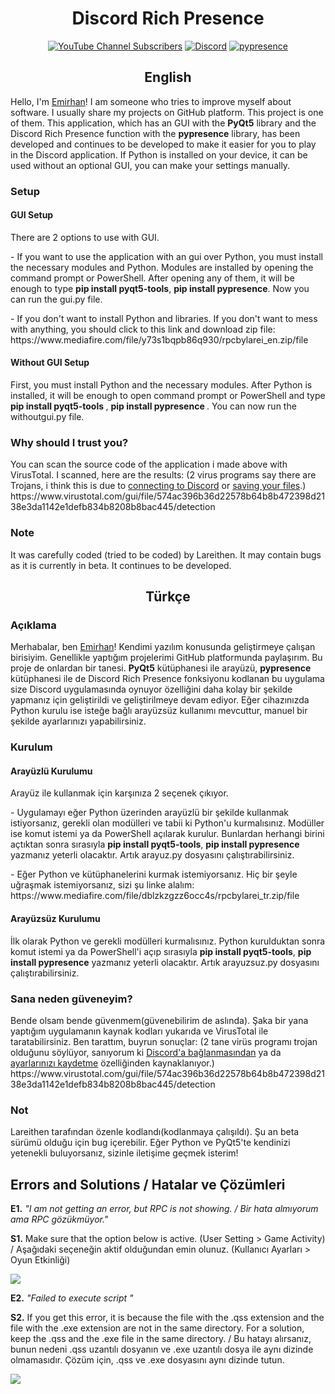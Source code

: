 <h1 align="center"><b>Discord Rich Presence</b></h1>
<p align="center">
  <a href="https://www.youtube.com/channel/UC04gEGNKl9V8UyjIDh6RE6g"><img alt="YouTube Channel Subscribers" src="https://img.shields.io/youtube/channel/subscribers/UC04gEGNKl9V8UyjIDh6RE6g?color=%23f00002&label=YouTube&logo=youtube&logoColor=white&style=flat-square"></a>
  <a href="https://discord.gg/aaYjVKC"><img alt="Discord" src="https://img.shields.io/discord/766643389062971413?color=%237289DA&label=Discord&logo=discord&logoColor=white&style=flat-square"></a>
  <a href="https://github.com/qwertyquerty/pypresence"><img alt="pypresence" src="https://img.shields.io/badge/using-pypresence-00bb88.svg?style=flat-square&logo=discord&logoWidth=20"></a>
</p>
<h2 align="center">English</h2>
<p>Hello, I'm  <a href="https://github.com/Lareithen">Emirhan</a>! I am someone who tries to improve myself about software. I usually share my projects on GitHub platform. This project is one of them. This application, which has an GUI with the <b>PyQt5</b> library and the Discord Rich Presence function with the <b>pypresence</b> library, has been developed and continues to be developed to make it easier for you to play in the Discord application. If Python is installed on your device, it can be used without an optional GUI, you can make your settings manually.</p>
<h3>Setup</h3>
<h4>GUI Setup</h4>
<p>There are 2 options to use with GUI.</p>
<p> - If you want to use the application with an gui over Python, you must install the necessary modules and Python. Modules are installed by opening the command prompt or PowerShell. After opening any of them, it will be enough to type <b>pip install pyqt5-tools</b>, <b>pip install pypresence</b>. Now you can run the gui.py file.</p>
<p>- If you don't want to install Python and libraries. If you don't want to mess with anything, you should click to this link and download zip file: https://www.mediafire.com/file/y73s1bqpb86q930/rpcbylarei_en.zip/file</p>
<h4>Without GUI Setup</h4>
<p>First, you must install Python and the necessary modules. After Python is installed, it will be enough to open command prompt or PowerShell and type <b> pip install pyqt5-tools </b>, <b> pip install pypresence </b>. You can now run the withoutgui.py file.</p>
<h3>Why should I trust you?</h3>
<p>You can scan the source code of the application i made above with VirusTotal. I scanned, here are the results: (2 virus programs say there are Trojans, i think this is due to <a href="https://github.com/Lareithen/discordRPC/blob/a9aec629b5fff6472929c59ba2244b69846a5fae/discordRPC-tr/arayuz.py#L171">connecting to Discord</a> or <a href="https://github.com/Lareithen/discordRPC/blob/a9aec629b5fff6472929c59ba2244b69846a5fae/discordRPC-tr/arayuz.py#L135">saving your files</a>.)<br>https://www.virustotal.com/gui/file/574ac396b36d22578b64b8b472398d2138e3da1142e1defb834b8208b8bac445/detection</p>
<h3>Note</h3>
<p>It was carefully coded (tried to be coded) by Lareithen. It may contain bugs as it is currently in beta. It continues to be developed.</p>

<h2 align="center">Türkçe</h2>
<h3>Açıklama</h3>
<p>Merhabalar, ben <a href="https://github.com/Lareithen">Emirhan</a>! Kendimi yazılım konusunda geliştirmeye çalışan birisiyim. Genellikle yaptığım projelerimi GitHub platformunda paylaşırım. Bu proje de onlardan bir tanesi. <b>PyQt5</b> kütüphanesi ile arayüzü, <b>pypresence</b> kütüphanesi ile de Discord Rich Presence fonksiyonu kodlanan bu uygulama size Discord uygulamasında oynuyor özelliğini daha kolay bir şekilde yapmanız için geliştirildi ve geliştirilmeye devam ediyor. Eğer cihazınızda Python kurulu ise isteğe bağlı arayüzsüz kullanımı mevcuttur, manuel bir şekilde ayarlarınızı yapabilirsiniz.</p>
<h3>Kurulum</h3>
<h4>Arayüzlü Kurulumu</h4>
<p>Arayüz ile kullanmak için karşınıza 2 seçenek çıkıyor.</p>
<p>- Uygulamayı eğer Python üzerinden arayüzlü bir şekilde kullanmak istiyorsanız, gerekli olan modülleri ve tabii ki Python'u kurmalısınız. Modüller ise komut istemi ya da PowerShell açılarak kurulur. Bunlardan herhangi birini açtıktan sonra sırasıyla <b>pip install pyqt5-tools</b>, <b>pip install pypresence</b> yazmanız yeterli olacaktır. Artık arayuz.py dosyasını çalıştırabilirsiniz.</p>
<p>- Eğer Python ve kütüphanelerini kurmak istemiyorsanız. Hiç bir şeyle uğraşmak istemiyorsanız, sizi şu linke alalım: https://www.mediafire.com/file/dblzkzgzz6occ4s/rpcbylarei_tr.zip/file</p>
<h4>Arayüzsüz Kurulumu</h4>
<p>İlk olarak Python ve gerekli modülleri kurmalısınız. Python kurulduktan sonra komut istemi ya da PowerShell'i açıp sırasıyla <b>pip install pyqt5-tools</b>, <b>pip install pypresence</b> yazmanız yeterli olacaktır. Artık arayuzsuz.py dosyasını çalıştırabilirsiniz.</p>
<h3>Sana neden güveneyim?</h3>
<p>Bende olsam bende güvenmem(güvenebilirim de aslında). Şaka bir yana yaptığım uygulamanın kaynak kodları yukarıda ve VirusTotal ile taratabilirsiniz. Ben tarattım, buyrun sonuçlar: (2 tane virüs programı trojan olduğunu söylüyor, sanıyorum ki <a href="https://github.com/Lareithen/discordRPC/blob/a9aec629b5fff6472929c59ba2244b69846a5fae/discordRPC-tr/arayuz.py#L171">Discord'a bağlanmasından</a> ya da <a href="https://github.com/Lareithen/discordRPC/blob/a9aec629b5fff6472929c59ba2244b69846a5fae/discordRPC-tr/arayuz.py#L135">ayarlarınızı kaydetme</a> özelliğinden kaynaklanıyor.)<br>https://www.virustotal.com/gui/file/574ac396b36d22578b64b8b472398d2138e3da1142e1defb834b8208b8bac445/detection</p>
<h3>Not</h3>
<p>Lareithen tarafından özenle kodlandı(kodlanmaya çalışıldı). Şu an beta sürümü olduğu için bug içerebilir. Eğer Python ve PyQt5'te kendinizi yetenekli buluyorsanız, sizinle iletişime geçmek isterim!</p>

<h2>Errors and Solutions / Hatalar ve Çözümleri</h2>
<p><b>E1.</b> <i>"I am not getting an error, but RPC is not showing. / Bir hata almıyorum ama RPC gözükmüyor."</i></p>
<p><b>S1.</b> Make sure that the option below is active. (User Setting > Game Activity) / Aşağıdaki seçeneğin aktif olduğundan emin olunuz. (Kullanıcı Ayarları > Oyun Etkinliği)</p>
<img src="https://user-images.githubusercontent.com/72984140/117354326-e2ab6c00-aeb9-11eb-87fe-b7cca088b326.png">
<br>
<p><b>E2.</b> <i>"Failed to execute script <filename>"</i></p>
<p><b>S2.</b> If you get this error, it is because the file with the .qss extension and the file with the .exe extension are not in the same directory. For a solution, keep the .qss and the .exe file in the same directory. / Bu hatayı alırsanız, bunun nedeni .qss uzantılı dosyanın ve .exe uzantılı dosya ile aynı dizinde olmamasıdır. Çözüm için, .qss ve .exe dosyasını aynı dizinde tutun.</p>
<img src="https://user-images.githubusercontent.com/72984140/117356871-eb517180-aebc-11eb-8800-b6840b8c7b17.png">
